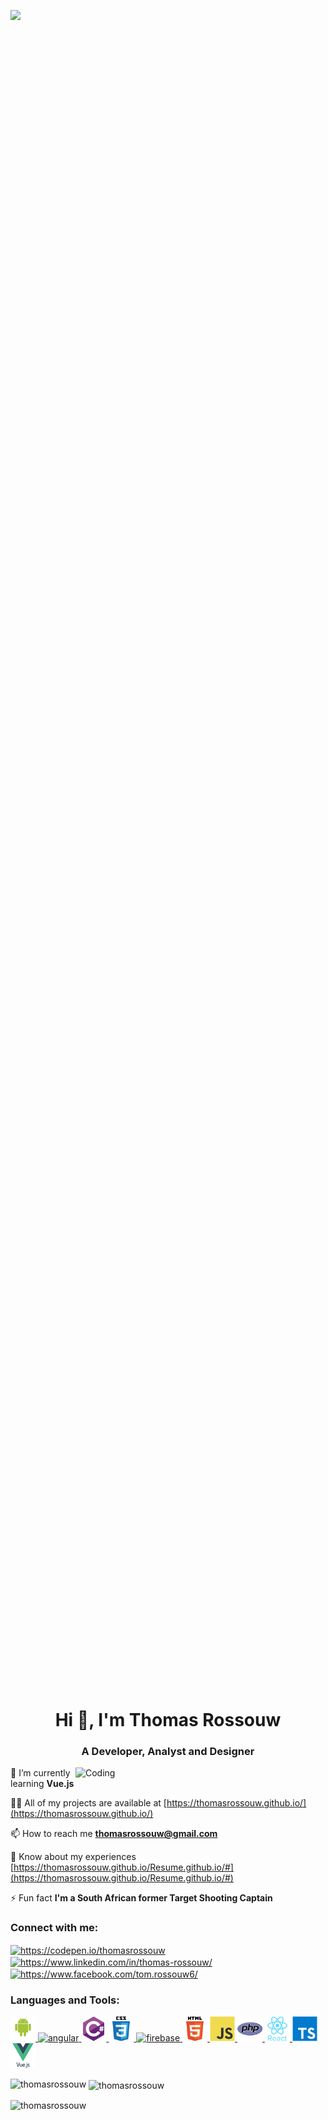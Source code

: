 <img style=" margin: 0;
      display: flex;
      justify-content: center;
      align-items: center;
     height: 67vh; " src="https://blog.stackfindover.com/wp-content/uploads/2022/01/Coding-Typing-Animation.gif">
<h1 align="center">Hi 👋, I'm Thomas Rossouw</h1>
<h3 align="center">A Developer, Analyst and Designer</h3>
<img align="right" alt="Coding" width="400" src="https://cdn.dribbble.com/users/1059583/screenshots/4171367/coding-freak.gif">


  🌱 I’m currently learning **Vue.js**

 👨‍💻 All of my projects are available at [https://thomasrossouw.github.io/](https://thomasrossouw.github.io/)

📫 How to reach me **thomasrossouw@gmail.com**

 📄 Know about my experiences [https://thomasrossouw.github.io/Resume.github.io/#](https://thomasrossouw.github.io/Resume.github.io/#)

⚡ Fun fact **I'm a South African former Target Shooting Captain**

<h3 align="left">Connect with me:</h3>
<p align="left">
<a href="https://codepen.io/thomasrossouw" target="blank"><img align="center" src="https://raw.githubusercontent.com/rahuldkjain/github-profile-readme-generator/master/src/images/icons/Social/codepen.svg" alt="https://codepen.io/thomasrossouw" height="30" width="40" /></a>
<a href="https://www.linkedin.com/in/thomas-rossouw/" target="blank"><img align="center" src="https://raw.githubusercontent.com/rahuldkjain/github-profile-readme-generator/master/src/images/icons/Social/linked-in-alt.svg" alt="https://www.linkedin.com/in/thomas-rossouw/" height="30" width="40" /></a>
<a href="https://www.facebook.com/tom.rossouw6/" target="blank"><img align="center" src="https://raw.githubusercontent.com/rahuldkjain/github-profile-readme-generator/master/src/images/icons/Social/facebook.svg" alt="https://www.facebook.com/tom.rossouw6/" height="30" width="40" /></a>
</p>

<h3 align="left">Languages and Tools:</h3>
<p align="left"> <a href="https://developer.android.com" target="_blank" rel="noreferrer"> <img src="https://raw.githubusercontent.com/devicons/devicon/master/icons/android/android-original-wordmark.svg" alt="android" width="40" height="40"/> </a> <a href="https://angular.io" target="_blank" rel="noreferrer"> <img src="https://angular.io/assets/images/logos/angular/angular.svg" alt="angular" width="40" height="40"/> </a> <a href="https://www.w3schools.com/cs/" target="_blank" rel="noreferrer"> <img src="https://raw.githubusercontent.com/devicons/devicon/master/icons/csharp/csharp-original.svg" alt="csharp" width="40" height="40"/> </a> <a href="https://www.w3schools.com/css/" target="_blank" rel="noreferrer"> <img src="https://raw.githubusercontent.com/devicons/devicon/master/icons/css3/css3-original-wordmark.svg" alt="css3" width="40" height="40"/> </a> <a href="https://firebase.google.com/" target="_blank" rel="noreferrer"> <img src="https://www.vectorlogo.zone/logos/firebase/firebase-icon.svg" alt="firebase" width="40" height="40"/> </a> <a href="https://www.w3.org/html/" target="_blank" rel="noreferrer"> <img src="https://raw.githubusercontent.com/devicons/devicon/master/icons/html5/html5-original-wordmark.svg" alt="html5" width="40" height="40"/> </a> <a href="https://developer.mozilla.org/en-US/docs/Web/JavaScript" target="_blank" rel="noreferrer"> <img src="https://raw.githubusercontent.com/devicons/devicon/master/icons/javascript/javascript-original.svg" alt="javascript" width="40" height="40"/> </a> <a href="https://www.php.net" target="_blank" rel="noreferrer"> <img src="https://raw.githubusercontent.com/devicons/devicon/master/icons/php/php-original.svg" alt="php" width="40" height="40"/> </a> <a href="https://reactjs.org/" target="_blank" rel="noreferrer"> <img src="https://raw.githubusercontent.com/devicons/devicon/master/icons/react/react-original-wordmark.svg" alt="react" width="40" height="40"/> </a> <a href="https://www.typescriptlang.org/" target="_blank" rel="noreferrer"> <img src="https://raw.githubusercontent.com/devicons/devicon/master/icons/typescript/typescript-original.svg" alt="typescript" width="40" height="40"/> </a> <a href="https://vuejs.org/" target="_blank" rel="noreferrer"> <img src="https://raw.githubusercontent.com/devicons/devicon/master/icons/vuejs/vuejs-original-wordmark.svg" alt="vuejs" width="40" height="40"/> </a> </p>

<p><img align="left" src="https://github-readme-stats.vercel.app/api/top-langs?username=thomasrossouw&show_icons=true&locale=en&layout=compact" alt="thomasrossouw" /></p>

<p>&nbsp;<img align="center" src="https://github-readme-stats.vercel.app/api?username=thomasrossouw&show_icons=true&locale=en" alt="thomasrossouw" /></p>

<p><img align="center" src="https://github-readme-streak-stats.herokuapp.com/?user=thomasrossouw&" alt="thomasrossouw" /></p>
